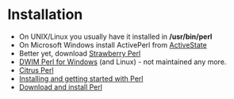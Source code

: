 # Installation

* On UNIX/Linux you usually have it installed in **/usr/bin/perl**
* On Microsoft Windows install ActivePerl from [ActiveState](http://www.activestate.com/)
* Better yet, download [Strawberry Perl](http://www.strawberryperl.com/)
* [DWIM Perl for Windows](http://dwimperl.com/) (and Linux) - not maintained any more.
* [Citrus Perl](http://www.citrusperl.com/)
* [Installing and getting started with Perl](https://perlmaven.com/installing-perl-and-getting-started)
* [Download and install Perl](https://perlmaven.com/download-and-install-perl)



